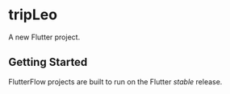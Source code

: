 # tripLeo

A new Flutter project.

## Getting Started

FlutterFlow projects are built to run on the Flutter _stable_ release.
